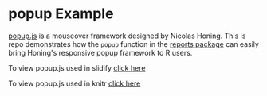 popup Example
===

[popup.js](https://github.com/nhoening/popup.js) is a mouseover framework designed by Nicolas Honing.  This is repo demonstrates how the `popup` function in the [reports package](https://github.com/trinker/reports) can easily bring Honing's responsive popup framework to R users.

To view popup.js used in slidify [click here](http://trinker.github.io/popup.js/)  

To view popup.js used in knitr [click here](http://htmlpreview.github.io/?https://github.com/trinker/popup_example/blob/master/REPORT/popup_example.html)
